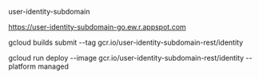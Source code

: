 user-identity-subdomain

https://user-identity-subdomain-go.ew.r.appspot.com

gcloud builds submit --tag gcr.io/user-identity-subdomain-rest/identity


gcloud run deploy --image gcr.io/user-identity-subdomain-rest/identity --platform managed
